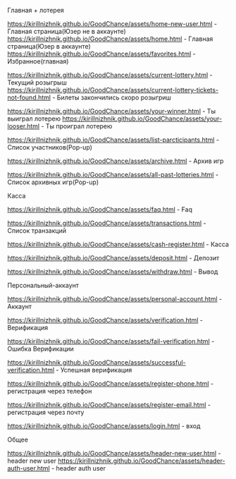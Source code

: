 Главная + лотерея

https://kirillnizhnik.github.io/GoodChance/assets/home-new-user.html - Главная страница(Юзер не в аккаунте)
https://kirillnizhnik.github.io/GoodChance/assets/home.html - Главная страница(Юзер в аккаунте)
https://kirillnizhnik.github.io/GoodChance/assets/favorites.html - Избранное(главная)

https://kirillnizhnik.github.io/GoodChance/assets/current-lottery.html - Текущий розыгрыш
https://kirillnizhnik.github.io/GoodChance/assets/current-lottery-tickets-not-found.html - Билеты закончились скоро розыгриш

https://kirillnizhnik.github.io/GoodChance/assets/your-winner.html - Ты выиграл лотерею
https://kirillnizhnik.github.io/GoodChance/assets/your-looser.html - Ты проиграл лотерею

https://kirillnizhnik.github.io/GoodChance/assets/list-parcticipants.html - Cписок участников(Pop-up)

https://kirillnizhnik.github.io/GoodChance/assets/archive.html - Архив игр

https://kirillnizhnik.github.io/GoodChance/assets/all-past-lotteries.html - Cписок архивных игр(Pop-up)


Касса

https://kirillnizhnik.github.io/GoodChance/assets/faq.html - Faq

https://kirillnizhnik.github.io/GoodChance/assets/transactions.html - Cписок транзакций

https://kirillnizhnik.github.io/GoodChance/assets/cash-register.html - Касса

https://kirillnizhnik.github.io/GoodChance/assets/deposit.html - Депозит

https://kirillnizhnik.github.io/GoodChance/assets/withdraw.html - Вывод

Персональный-аккаунт

https://kirillnizhnik.github.io/GoodChance/assets/personal-account.html - Аккаунт

https://kirillnizhnik.github.io/GoodChance/assets/verification.html - Верификация

https://kirillnizhnik.github.io/GoodChance/assets/fail-verification.html - Ошибка Верификации

https://kirillnizhnik.github.io/GoodChance/assets/successful-verification.html - Успешная верификация

https://kirillnizhnik.github.io/GoodChance/assets/register-phone.html - регистрация через телефон

https://kirillnizhnik.github.io/GoodChance/assets/register-email.html - регистрация через почту

https://kirillnizhnik.github.io/GoodChance/assets/login.html - вход


Общее

https://kirillnizhnik.github.io/GoodChance/assets/header-new-user.html - header new user
https://kirillnizhnik.github.io/GoodChance/assets/header-auth-user.html - header auth user


